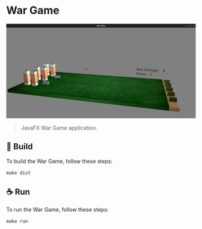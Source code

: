 # War Game

<img src="app.png" alt="War Game">

> JavaFX War Game application.

## 🚀 Build

To build the War Game, follow these steps:

```
make dist
```

## ☕ Run

To run the War Game, follow these steps:

```
make run
```
